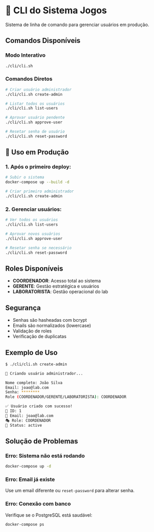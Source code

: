 # 🚀 CLI do Sistema Jogos

Sistema de linha de comando para gerenciar usuários em produção.

## Comandos Disponíveis

### **Modo Interativo**
```bash
./cli/cli.sh
```

### **Comandos Diretos**
```bash
# Criar usuário administrador
./cli/cli.sh create-admin

# Listar todos os usuários
./cli/cli.sh list-users

# Aprovar usuário pendente
./cli/cli.sh approve-user

# Resetar senha de usuário
./cli/cli.sh reset-password
```

## 🔧 Uso em Produção

### **1. Após o primeiro deploy:**
```bash
# Subir o sistema
docker-compose up --build -d

# Criar primeiro administrador
./cli/cli.sh create-admin
```

### **2. Gerenciar usuários:**
```bash
# Ver todos os usuários
./cli/cli.sh list-users

# Aprovar novos usuários
./cli/cli.sh approve-user

# Resetar senha se necessário
./cli/cli.sh reset-password
```

## Roles Disponíveis

- **COORDENADOR**: Acesso total ao sistema
- **GERENTE**: Gestão estratégica e usuários
- **LABORATORISTA**: Gestão operacional do lab

## Segurança

- Senhas são hasheadas com bcrypt
- Emails são normalizados (lowercase)
- Validação de roles
- Verificação de duplicatas

## Exemplo de Uso

```bash
$ ./cli/cli.sh create-admin

🔐 Criando usuário administrador...

Nome completo: João Silva
Email: joao@lab.com
Senha: ********
Role (COORDENADOR/GERENTE/LABORATORISTA): COORDENADOR

✅ Usuário criado com sucesso!
👤 ID: 1
📧 Email: joao@lab.com
🎭 Role: COORDENADOR
🔑 Status: active
```

## Solução de Problemas

### **Erro: Sistema não está rodando**
```bash
docker-compose up -d
```

### **Erro: Email já existe**
Use um email diferente ou `reset-password` para alterar senha.

### **Erro: Conexão com banco**
Verifique se o PostgreSQL está saudável:
```bash
docker-compose ps
```
